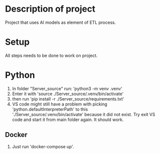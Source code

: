 
# Description of project

Project that uses AI models as element of ETL process.

# Setup

All steps needs to be done to work on project.

# Python

1. In folder "Server_source" run: 'python3 -m venv .venv'
2. Enter it with 'source ./Server_source/.venv/bin/activate' 
3. then run 'pip install -r ./Server_source/requirements.txt'
4. VS code might still have a problem with picking 'python.defaultInterpreterPath' to this './Server_source/.venv/bin/activate' because it did not exist. Try exit VS code and start it from main folder again. It should work.

## Docker

1. Just run 'docker-compose up'.

